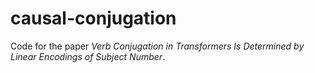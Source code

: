 # causal-conjugation
Code for the paper _Verb Conjugation in Transformers Is Determined by Linear Encodings of Subject Number_.
